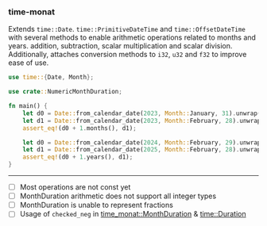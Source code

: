 ### time-monat

Extends `time::Date`. `time::PrimitiveDateTime` and `time::OffsetDateTime` with
several methods to enable arithmetic operations related to months and years.
addition, subtraction, scalar multiplication and scalar division. Additionally,
attaches conversion methods to `i32`, `u32` and `f32` to improve ease of use.

```rust
use time::{Date, Month};

use crate::NumericMonthDuration;

fn main() {
    let d0 = Date::from_calendar_date(2023, Month::January, 31).unwrap();
    let d1 = Date::from_calendar_date(2023, Month::February, 28).unwrap();
    assert_eq!(d0 + 1.months(), d1);

    let d0 = Date::from_calendar_date(2024, Month::February, 29).unwrap();
    let d1 = Date::from_calendar_date(2025, Month::February, 28).unwrap();
    assert_eq!(d0 + 1.years(), d1);
}
```

---

- [ ] Most operations are not const yet
- [ ] MonthDuration arithmetic does not support all integer types
- [ ] MonthDuration is unable to represent fractions
- [ ] Usage of `checked_neg` in [time_monat::MonthDuration]() &
  [time::Duration](https://github.com/time-rs/time/blob/main/time/src/duration.rs#L948)
